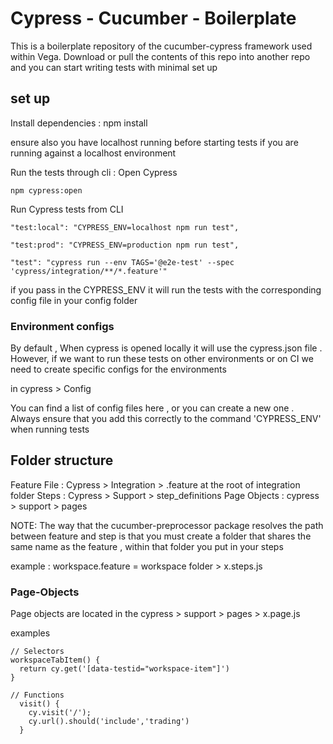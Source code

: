 # Cypress - Cucumber - Boilerplate

This is a boilerplate repository of the cucumber-cypress framework used within Vega. Download or pull the contents of this repo into another repo and you can start writing tests with minimal set up

## set up

Install dependencies :
npm install

ensure also you have localhost running before starting tests if you are running against a localhost environment

Run the tests through cli :
Open Cypress

```
npm cypress:open
```

Run Cypress tests from CLI

```
"test:local": "CYPRESS_ENV=localhost npm run test",

"test:prod": "CYPRESS_ENV=production npm run test",

"test": "cypress run --env TAGS='@e2e-test' --spec 'cypress/integration/**/*.feature'"
```

if you pass in the CYPRESS_ENV it will run the tests with the corresponding config file in your config folder

### Environment configs

By default , When cypress is opened locally it will use the cypress.json file . However, if we want to run these tests on other environments or on CI we need to create specific configs for the environments

in cypress > Config

You can find a list of config files here , or you can create a new one . Always ensure that you add this correctly to the command 'CYPRESS_ENV' when running tests

## Folder structure

Feature File : Cypress > Integration > .feature at the root of integration folder
Steps : Cypress > Support > step_definitions
Page Objects : cypress > support > pages

NOTE: The way that the cucumber-preprocessor package resolves the path between feature and step is that you must create a folder that shares the same name as the feature , within that folder you put in your steps

example :
workspace.feature = workspace folder > x.steps.js

### Page-Objects

Page objects are located in the cypress > support > pages > x.page.js

examples

```
// Selectors
workspaceTabItem() {
  return cy.get('[data-testid="workspace-item"]')
}
```

```
// Functions
  visit() {
    cy.visit('/');
    cy.url().should('include','trading')
  }
```
